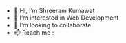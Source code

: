 - 👋 Hi, I’m Shreeram Kumawat
- 👀 I’m interested in Web Development
- 💞️ I’m looking to collaborate
- 📫 Reach me : 

<!---
kumawatsr/kumawatsr is a ✨ special ✨ repository because its `README.md` (this file) appears on your GitHub profile.
You can click the Preview link to take a look at your changes.
--->
